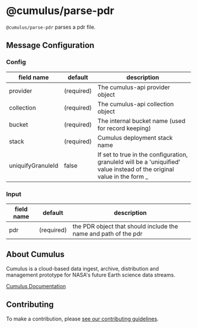 # @cumulus/parse-pdr

`@cumulus/parse-pdr` parses a pdr file.

## Message Configuration

### Config

| field name | default | description
| --------   | ------- | ----------
| provider   | (required) | The cumulus-api provider object
| collection | (required) | The cumulus-api collection object
| bucket     | (required) | The internal bucket name (used for record keeping)
| stack      | (required) | Cumulus deployment stack name
| uniquifyGranuleId | false | If set to true in the configuration, granuleId will be a 'uniquified' value instead of the original value in the form <producerId>_<hash>

### Input

| field name | default | description
| --------   | ------- | ----------
| pdr        | (required) | the PDR object that should include the name and path of the pdr

## About Cumulus

Cumulus is a cloud-based data ingest, archive, distribution and management
prototype for NASA's future Earth science data streams.

[Cumulus Documentation](https://nasa.github.io/cumulus)

## Contributing

To make a contribution, please [see our contributing guidelines](https://github.com/nasa/cumulus/blob/master/CONTRIBUTING.md).
